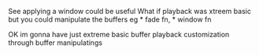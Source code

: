 See applying a window could be useful
What if playback was xtreem basic but you could manipulate the buffers
eg * fade fn, * window fn



OK im gonna have just extreme basic buffer playback
customization through buffer manipulatings
